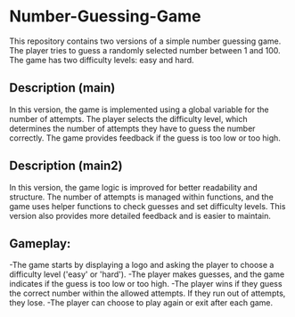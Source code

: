 # Number-Guessing-Game

This repository contains two versions of a simple number guessing game. The player tries to guess a randomly selected number between 1 and 100. The game has two difficulty levels: easy and hard.

## Description (main)
In this version, the game is implemented using a global variable for the number of attempts. The player selects the difficulty level, which determines the number of attempts they have to guess the number correctly. The game provides feedback if the guess is too low or too high.

## Description (main2)
In this version, the game logic is improved for better readability and structure. The number of attempts is managed within functions, and the game uses helper functions to check guesses and set difficulty levels. This version also provides more detailed feedback and is easier to maintain.

## Gameplay:

  -The game starts by displaying a logo and asking the player to choose a difficulty level ('easy' or 'hard').
  -The player makes guesses, and the game indicates if the guess is too low or too high.
  -The player wins if they guess the correct number within the allowed attempts. If they run out of attempts, they lose.
  -The player can choose to play again or exit after each game.
